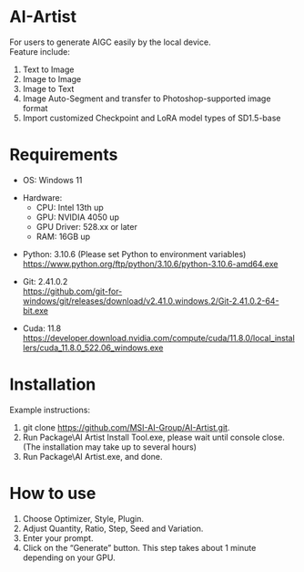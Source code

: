 # AI-Artist
For users to generate AIGC easily by the local device.  
Feature include:
1. Text to Image
2. Image to Image
3. Image to Text
4. Image Auto-Segment and transfer to Photoshop-supported image format
5. Import customized Checkpoint and LoRA model types of SD1.5-base

# Requirements
- OS: Windows 11  
* Hardware:
  - CPU: Intel 13th up  
  - GPU: NVIDIA 4050 up  
  - GPU Driver: 528.xx or later
  - RAM: 16GB up
- Python: 3.10.6 (Please set Python to environment variables)  
https://www.python.org/ftp/python/3.10.6/python-3.10.6-amd64.exe  
* Git: 2.41.0.2  
https://github.com/git-for-windows/git/releases/download/v2.41.0.windows.2/Git-2.41.0.2-64-bit.exe  
- Cuda: 11.8  
https://developer.download.nvidia.com/compute/cuda/11.8.0/local_installers/cuda_11.8.0_522.06_windows.exe

# Installation
Example instructions:  
1. git clone https://github.com/MSI-AI-Group/AI-Artist.git.  
2. Run Package\AI Artist Install Tool.exe, please wait until console close. (The installation may take up to several hours)
3. Run Package\AI Artist.exe, and done.

# How to use
1. Choose Optimizer, Style, Plugin.  
2. Adjust Quantity, Ratio, Step, Seed and Variation.  
3. Enter your prompt.  
4. Click on the “Generate” button. This step takes about 1 minute depending on your GPU.  
